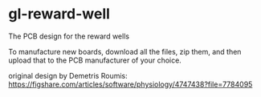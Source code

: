 # gl-reward-well
The PCB design for the reward wells

To manufacture new boards, download all the files, zip them, and then upload that to the PCB manufacturer of your choice.

original design by Demetris Roumis: https://figshare.com/articles/software/physiology/4747438?file=7784095
